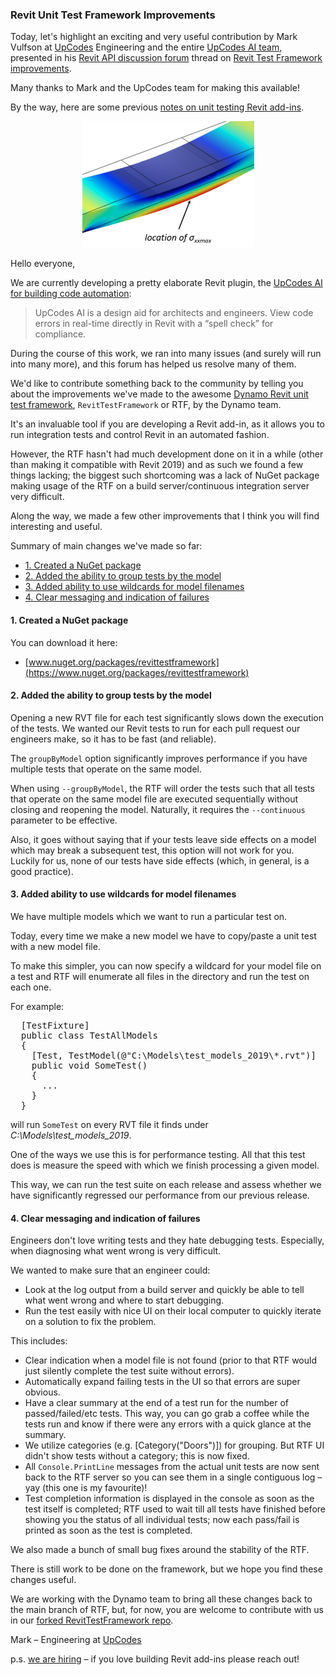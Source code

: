 <head>
<meta http-equiv="Content-Type" content="text/html; charset=utf-8">
<link rel="stylesheet" type="text/css" href="bc.css">
<script src="https://cdn.rawgit.com/google/code-prettify/master/loader/run_prettify.js" type="text/javascript"></script>
</head>

<!---

- tbc birthday ten years

- Out of clutter, find Simplicity.
  From discord, find Harmony.
  In the middle of difficulty lies Opportunity.
  ALBERT EINSTEIN
  Three Rules of Work

- Revit API with WPF (New message on the Autodesk forums or ideas)
  https://forums.autodesk.com/t5/revit-api-forum/revit-api-with-wpf/m-p/8209618
https://stackoverflow.com/questions/51918495/revit-pick-element-from-winform
Your Windows form is presumably not running as a modal form within a valid Revit API context.

Consequently, you are trying to access Revit and its API from outside. This is basically not possible. A workaround exists via the use of an [external event](http://www.revitapidocs.com/2018/05089477-4612-35b2-81a2-89c4f44370ea.htm).

This issue is currently also being discussed in the [Revit API discussion forum](https://forums.autodesk.com/t5/revit-api-forum/bd-p/160) thread on [Revit API with WPF](https://forums.autodesk.com/t5/revit-api-forum/revit-api-with-wpf/m-p/8209618).

The official approach is presented in the Revit SDK sample ModelessDialog/ModelessForm_ExternalEvent.

Many other discussions and soutions are listed by The Building Coder in the topic group on [Idling and External Events for Modeless Access and Driving Revit from Outside](http://thebuildingcoder.typepad.com/blog/about-the-author.html#5.28).

https://forums.autodesk.com/t5/revit-api-forum/using-mvvm-amp-wpf-with-transaction-amp-doc-regenerate/m-p/8207716
using mvvm & wpf with transaction & doc.regenerate()
[Q]
i'm working on simple command
it have wpf form bonded to class as per mvvm methods
i call the wpf from my command and it show up using wpf,show();
i use the form and change data then click the buttom to run command on viewmodel from my form as usual in mvvm to pick the objects and change its data
i can close my form
when selecting the object after that i can see that parameter data has changed as i want but document can't fell that changes and i can't generate the document
my problem is i cant use transaction.start on my mvvm command and ca't regenerate the document to see the changes in the tags
how can i solve that?
[A]
It sounds as if your WPF form is not running as a modal form within a valid Revit API context.
Consequently, you are trying to access Revit and its API from outside. This is basically not possible. A workaround exists via the use of an external event:
http://www.revitapidocs.com/2018/05089477-4612-35b2-81a2-89c4f44370ea.htm
This issue was recently discussed in another thread on Revit API with WPF:
https://forums.autodesk.com/t5/revit-api-forum/revit-api-with-wpf/m-p/8209618
The official approach is presented in the Revit SDK sample ModelessDialog/ModelessForm_ExternalEvent.
Many other discussions and solutions are listed by The Building Coder in the topic group on Idling and External Events for Modeless Access and Driving Revit from Outside:
http://thebuildingcoder.typepad.com/blog/about-the-author.html#5.28


 #RevitAPI @AutodeskRevit #bim #dynamobim @AutodeskForge #ForgeDevCon 

&ndash; 
...

--->

### Revit Unit Test Framework Improvements

Today, let's highlight an exciting and very useful contribution by Mark Vulfson
at [UpCodes](https://up.codes) Engineering and the entire 
[UpCodes AI team](https://up.codes/ai), presented in 
his [Revit API discussion forum](http://forums.autodesk.com/t5/revit-api-forum/bd-p/160) thread
on [Revit Test Framework improvements](https://forums.autodesk.com/t5/revit-api-forum/revit-test-framework-improvements/m-p/8212702).

Many thanks to Mark and the UpCodes team for making this available!

By the way, here are some 
previous [notes on unit testing Revit add-ins](http://thebuildingcoder.typepad.com/blog/about-the-author.html#5.16).

<center>
<img src="img/sigmaxxmax.png" alt="Test load" width="275"/>
</center>

Hello everyone,

We are currently developing a pretty elaborate Revit plugin,
the [UpCodes AI for building code automation](https://up.codes/features/ai):

> UpCodes AI is a design aid for architects and engineers. View code errors in real-time directly in Revit with a “spell check” for compliance.

During the course of this work, we ran into many issues (and surely will run into many more), and this forum has helped us resolve many of them.

We'd like to contribute something back to the community by telling you about the improvements we've made to the awesome
[Dynamo Revit unit test framework](http://thebuildingcoder.typepad.com/blog/2013/10/the-dynamo-revit-unit-test-framework.html),
`RevitTestFramework` or RTF, by the Dynamo team.

It's an invaluable tool if you are developing a Revit add-in, as it allows you to run integration tests and control Revit in an automated fashion.

However, the RTF hasn't had much development done on it in a while (other than making it compatible with Revit 2019) and as such we found a few things lacking; the biggest such shortcoming was a lack of NuGet package making usage of the RTF on a build server/continuous integration server very difficult.

Along the way, we made a few other improvements that I think you will find interesting and useful.

Summary of main changes we've made so far:

- [1. Created a NuGet package](#1) 
- [2. Added the ability to group tests by the model](#2) 
- [3. Added ability to use wildcards for model filenames](#3) 
- [4. Clear messaging and indication of failures](#4)


#### <a name="1"></a> 1. Created a NuGet package

You can download it here:

- [www.nuget.org/packages/revittestframework](https://www.nuget.org/packages/revittestframework)

#### <a name="2"></a> 2. Added the ability to group tests by the model

Opening a new RVT file for each test significantly slows down the execution of the tests. We wanted our Revit tests to run for each pull request our engineers make, so it has to be fast (and reliable).

The `groupByModel` option significantly improves performance if you have multiple tests that operate on the same model.

When using `--groupByModel`, the RTF will order the tests such that all tests that operate on the same model file are executed sequentially without closing and reopening the model. Naturally, it requires the `--continuous` parameter to be effective.

Also, it goes without saying that if your tests leave side effects on a model which may break a subsequent test, this option will not work for you.
Luckily for us, none of our tests have side effects (which, in general, is a good practice).

#### <a name="3"></a> 3. Added ability to use wildcards for model filenames

We have multiple models which we want to run a particular test on.

Today, every time we make a new model we have to copy/paste a unit test with a new model file.

To make this simpler, you can now specify a wildcard for your model file on a test and RTF will enumerate all files in the directory and run the test on each one.

For example:

<pre class="prettyprint">
  [TestFixture]
  public class TestAllModels
  {
    [Test, TestModel(@"C:\Models\test_models_2019\*.rvt")]
    public void SomeTest()
    {
      ...
    }
  }
</pre>

will run `SomeTest` on every RVT file it finds under *C:\Models\test_models_2019*.

One of the ways we use this is for performance testing. All that this test does is measure the speed with which we finish processing a given model.

This way, we can run the test suite on each release and assess whether we have significantly regressed our performance from our previous release.

#### <a name="4"></a> 4. Clear messaging and indication of failures

Engineers don't love writing tests and they hate debugging tests. Especially, when diagnosing what went wrong is very difficult.

We wanted to make sure that an engineer could:

- Look at the log output from a build server and quickly be able to tell what went wrong and where to start debugging.
- Run the test easily with nice UI on their local computer to quickly iterate on a solution to fix the problem.

This includes:

- Clear indication when a model file is not found (prior to that RTF would just silently complete the test suite without errors).
- Automatically expand failing tests in the UI so that errors are super obvious.
- Have a clear summary at the end of a test run for the number of passed/failed/etc tests.
This way, you can go grab a coffee while the tests run and know if there were any errors with a quick glance at the summary.
- We utilize categories (e.g. [Category("Doors")]) for grouping.
But RTF UI didn't show tests without a category; this is now fixed.
- All `Console.PrintLine` messages from the actual unit tests are now sent back to the RTF server so you can see them in a single contiguous log &ndash; yay (this one is my favourite)!
- Test completion information is displayed in the console as soon as the test itself is completed; RTF used to wait till all tests have finished before showing you the status of all individual tests; now each pass/fail is printed as soon as the test is completed.

We also made a bunch of small bug fixes around the stability of the RTF.

There is still work to be done on the framework, but we hope you find these changes useful.

We are working with the Dynamo team to bring all these changes back to the main branch of RTF, but, for now, you are welcome to contribute with us in our [forked RevitTestFramework repo](https://github.com/upcodes/RevitTestFramework).

Mark &ndash; Engineering at [UpCodes](https://up.codes)

p.s. [we are hiring](https://up.codes/careers) &ndash; if you love building Revit add-ins please reach out!

